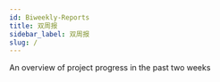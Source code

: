```yaml
---
id: Biweekly-Reports
title: 双周报
sidebar_label: 双周报
slug: /
---
```



An overview of project progress in the past two weeks

